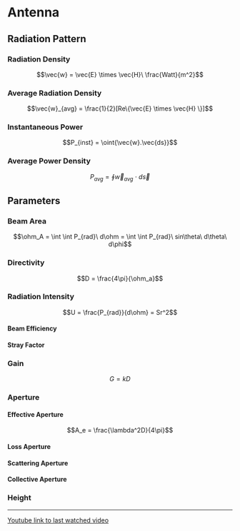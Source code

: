# Antenna
## Radiation Pattern
### Radiation Density
$$\vec{w} = \vec{E} \times \vec{H}\ \frac{Watt}{m^2}$$
### Average Radiation Density

$$\vec{w}_{avg} = \frac{1}{2}[Re\{\vec{E} \times \vec{H} \}]$$
### Instantaneous Power
$$P_{inst} = \oint{\vec{w}.\vec{ds}}$$
### Average Power Density
$$P_{avg} = \oint \vec{w}_{avg}\ \cdot\ d\vec{s}$$

## Parameters
### Beam Area
$$\ohm_A = \int \int P_{rad}\ d\ohm = \int \int P_{rad}\ sin\theta\ d\theta\ d\phi$$

### Directivity
$$D = \frac{4\pi}{\ohm_a}$$

### Radiation Intensity
$$U = \frac{P_{rad}}{d\ohm} = Sr^2$$
#### Beam Efficiency

#### Stray Factor

### Gain
$$G = kD$$

### Aperture
#### Effective Aperture
$$A_e = \frac{\lambda^2D}{4\pi}$$
#### Loss Aperture
#### Scattering Aperture
#### Collective Aperture

### Height

---
[Youtube link to last watched video](https://www.youtube.com/watch?v=7KPgOfzLq2w&list=PLgwJf8NK-2e7tzLIDL4aXUbtRFY3ykmkT&index=6)